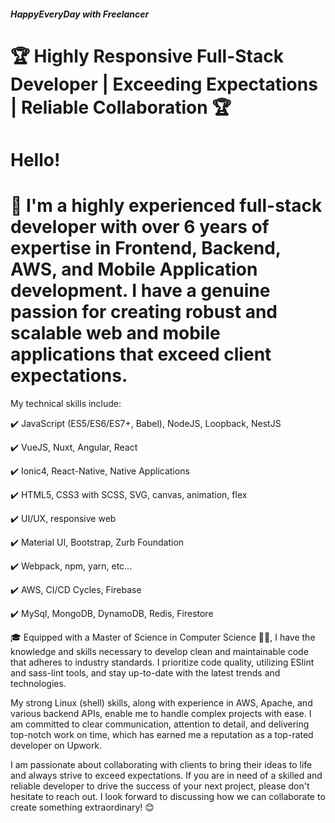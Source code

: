 ##### HappyEveryDay with Freelancer

# 🏆 Highly Responsive Full-Stack Developer | Exceeding Expectations | Reliable Collaboration 🏆

# Hello! 
# 👋 I'm a highly experienced full-stack developer with over 6 years of expertise in Frontend, Backend, AWS, and Mobile Application development. I have a genuine passion for creating robust and scalable web and mobile applications that exceed client expectations.

My technical skills include:

✔️ JavaScript (ES5/ES6/ES7+, Babel), NodeJS, Loopback, NestJS

✔️ VueJS, Nuxt, Angular, React

✔️ Ionic4, React-Native, Native Applications

✔️ HTML5, CSS3 with SCSS, SVG, canvas, animation, flex

✔️ UI/UX, responsive web

✔️ Material UI, Bootstrap, Zurb Foundation

✔️ Webpack, npm, yarn, etc...

✔️ AWS, CI/CD Cycles, Firebase

✔️ MySql, MongoDB, DynamoDB, Redis, Firestore


🎓 Equipped with a Master of Science in Computer Science 🧑‍🎓, I have the knowledge and skills necessary to develop clean and maintainable code that adheres to industry standards. I prioritize code quality, utilizing ESlint and sass-lint tools, and stay up-to-date with the latest trends and technologies.

My strong Linux (shell) skills, along with experience in AWS, Apache, and various backend APIs, enable me to handle complex projects with ease. I am committed to clear communication, attention to detail, and delivering top-notch work on time, which has earned me a reputation as a top-rated developer on Upwork.

I am passionate about collaborating with clients to bring their ideas to life and always strive to exceed expectations. If you are in need of a skilled and reliable developer to drive the success of your next project, please don't hesitate to reach out. I look forward to discussing how we can collaborate to create something extraordinary! 😊
